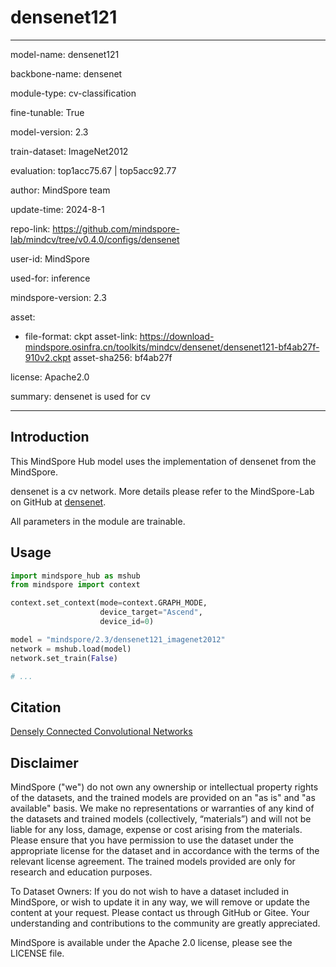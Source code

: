 # densenet121

---

model-name: densenet121

backbone-name: densenet

module-type: cv-classification

fine-tunable: True

model-version: 2.3

train-dataset: ImageNet2012

evaluation: top1acc75.67 | top5acc92.77

author: MindSpore team

update-time: 2024-8-1

repo-link: <https://github.com/mindspore-lab/mindcv/tree/v0.4.0/configs/densenet>

user-id: MindSpore

used-for: inference

mindspore-version: 2.3

asset:

-
    file-format: ckpt
    asset-link: <https://download-mindspore.osinfra.cn/toolkits/mindcv/densenet/densenet121-bf4ab27f-910v2.ckpt>
    asset-sha256: bf4ab27f

license: Apache2.0

summary: densenet is used for cv

---

## Introduction

This MindSpore Hub model uses the implementation of densenet from the MindSpore.

densenet is a cv network. More details please refer to the MindSpore-Lab on GitHub at [densenet](https://github.com/mindspore-lab/mindcv/blob/v0.4.0/configs/densenet/README.md).

All parameters in the module are trainable.

## Usage

```python
import mindspore_hub as mshub
from mindspore import context

context.set_context(mode=context.GRAPH_MODE,
                    device_target="Ascend",
                    device_id=0)

model = "mindspore/2.3/densenet121_imagenet2012"
network = mshub.load(model)
network.set_train(False)

# ...
```

## Citation

[Densely Connected Convolutional Networks](https://arxiv.org/pdf/1608.06993.pdf)

## Disclaimer

MindSpore ("we") do not own any ownership or intellectual property rights of the datasets, and the trained models are provided on an "as is" and "as available" basis. We make no representations or warranties of any kind of the datasets and trained models (collectively, “materials”) and will not be liable for any loss, damage, expense or cost arising from the materials. Please ensure that you have permission to use the dataset under the appropriate license for the dataset and in accordance with the terms of the relevant license agreement. The trained models provided are only for research and education purposes.

To Dataset Owners: If you do not wish to have a dataset included in MindSpore, or wish to update it in any way, we will remove or update the content at your request. Please contact us through GitHub or Gitee. Your understanding and contributions to the community are greatly appreciated.

MindSpore is available under the Apache 2.0 license, please see the LICENSE file.
